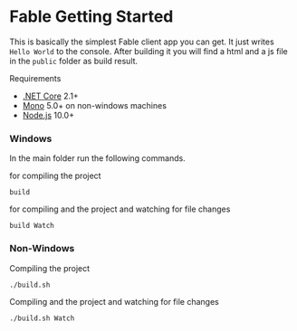 # Fable Getting Started

This is basically the simplest Fable client app you can get.
It just writes `Hello World` to the console.
After building it you will find a html and a js file in the `public` folder as build result.

Requirements

 - [.NET Core](https://www.microsoft.com/net/download) 2.1+
 - [Mono](https://www.mono-project.com/download/stable/) 5.0+ on non-windows machines
 - [Node.js](https://nodejs.org/en/) 10.0+ 

### Windows
In the main folder run the following commands.

for compiling the project
```
build
```
for compiling and the project and watching for file changes
```
build Watch
```

### Non-Windows
Compiling the project
```
./build.sh 
```
Compiling and the project and watching for file changes
```
./build.sh Watch
```
